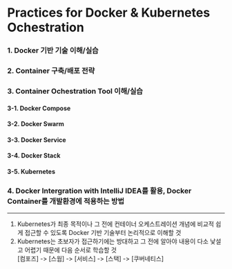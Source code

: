 # Practices for Docker & Kubernetes Ochestration

### 1. Docker 기반 기술 이해/실습

### 2. Container 구축/배포 전략

### 3. Container Ochestration Tool 이해/실습

#### 3-1. Docker Compose 
#### 3-2. Docker Swarm
#### 3-3. Docker Service
#### 3-4. Docker Stack
#### 3-5. Kubernetes

### 4. Docker Intergration with IntelliJ IDEA를 활용, Docker Container를 개발환경에 적용하는 방법

---

1. Kubernetes가 최종 목적이나 그 전에 컨테이너 오케스트레이션 개념에 비교적 쉽게 접근할 수 있도록 Docker 기반 기술부터 논리적으로 이해할 것
2. Kubernetes는 초보자가 접근하기에는 방대하고 그 전에 알아야 내용이 다소 낯설고 어렵기 때문에 다음 순서로 학습할 것  
   [컴포즈] -> [스웜] -> [서비스] -> [스택] -> [쿠버네티스]

